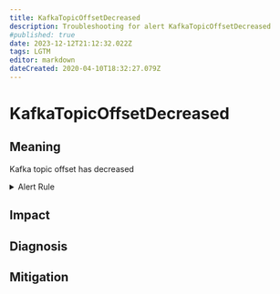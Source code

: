 ```yaml
---
title: KafkaTopicOffsetDecreased
description: Troubleshooting for alert KafkaTopicOffsetDecreased
#published: true
date: 2023-12-12T21:12:32.022Z
tags: LGTM
editor: markdown
dateCreated: 2020-04-10T18:32:27.079Z
---
```


# KafkaTopicOffsetDecreased

## Meaning
[//]: # "Short paragraph that explains what the alert means"
Kafka topic offset has decreased

<details>
  <summary>Alert Rule</summary>

  ```yaml
alert: KafkaTopicOffsetDecreased
expr: delta(kafka_burrow_partition_current_offset[1m]) < 0
for: 0m
labels:
    severity: warning
annotations:
    summary: Kafka topic offset decreased (instance {{ $labels.instance }})
    description: |-
        Kafka topic offset has decreased
          VALUE = {{ $value }}
          LABELS = {{ $labels }}
    runbook: https://github.com/srerun/prometheus-alerts/content/runbooks/KafkaTopicOffsetDecreased

  ```
</details>


## Impact
[//]: # "What could / will happen if the alert is not addressed"



## Diagnosis
[//]: # "Steps to take to identify the cause of the problem"



## Mitigation
[//]: # "The steps necessary to resolve the alert"
